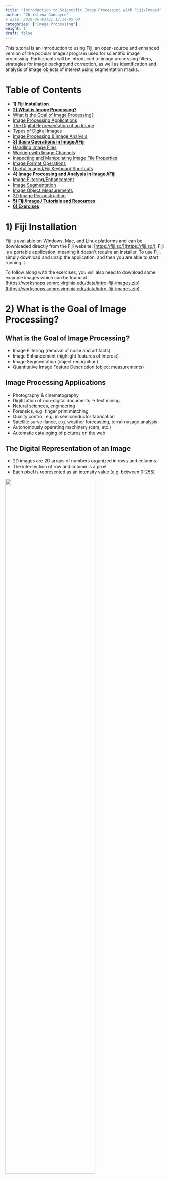 ```yaml
---
title: "Introduction to Scientific Image Processing with Fiji/ImageJ"
author: "Christina Gancayco"
# date: 2019-06-03T21:13:14-05:00
categories: ["Image Processing"]
weight: 1
draft: false
---
```


<p class="lead">This tutorial is an introduction to using Fiji, an open-source and enhanced 
version of the popular ImageJ program used for scientific image processing. Participants 
will be introduced to image processing filters, strategies for image background correction, 
as well as identification and analysis of image objects of interest using segmentation masks.</p>

# Table of Contents
* [**1) Fiji Installation**](#fiji-installation)
* [**2) What is Image Processing?**](#image-processing-overview)
* [What is the Goal of Image Processing?](#goals)
* [Image Processing Applications](#applications)
* [The Digital Representation of an Image](#digital-representation)
* [Types of Digital Images](#types-digital-images)
* [Image Processing & Image Analysis](#image-processing-analysis)
* [**3) Basic Operations in ImageJ/Fiji**](#basic-operations)
* [Handling Image Files](#handling-image-files)
* [Working with Image Channels](#image-channels)
* [Inspecting and Manipulating Image File Properties](#inspecting-and-manipulating)
* [Image Format Operations](#image-format-operations)
* [Useful ImageJ/Fiji Keyboard Shortcuts](#keyboard-shortcuts)
* [**4) Image Processing and Analysis in ImageJ/Fiji**](#image-processing-analysis-imagej-fiji)
* [Image Filtering/Enhancement](#image-filtering-enhancement)
* [Image Segmentation](#image-segmentation)
* [Image Object Measurements](#image-object-measurements)
* [3D Image Reconstruction](#3d-image-reconstruction)
* [**5) Fiji/ImageJ Tutorials and Resources**](#fiji-imagej-tutorials-resources)
* [**6) Exercises**](#exercises)

# <a name="fiji-installation">1) Fiji Installation</a>

Fiji is available on Windows, Mac, and Linux platforms and can be downloaded directly 
from the Fiji website: [https://fiji.sc/](https://fiji.sc/). Fiji is a portable application, 
meaning it doesn't require an installer. To use Fiji, simply download and unzip the application, 
and then you are able to start running it.

To follow along with the exercises, you will also need to download some example images which can be found 
at [https://workshops.somrc.virginia.edu/data/intro-fiji-images.zip](https://workshops.somrc.virginia.edu/data/intro-fiji-images.zip).

# <a name="image-processing-overview">2) What is the Goal of Image Processing?</a>


## <a name="goals">What is the Goal of Image Processing?</a>

* Image Filtering (removal of noise and artifacts)
* Image Enhancement (highlight features of interest)
* Image Segmentation (object recognition)
* Quantitative Image Feature Description (object measurements)

## <a name="applications">Image Processing Applications</a>

* Photography & cinematography
* Digitization of non-digital documents -> text mining
* Natural sciences, engineering
* Forensics, e.g. finger print matching
* Quality control, e.g. in semiconductor fabrication
* Satellite surveillance, e.g. weather forecasting, terrain usage analysis
* Autonomously operating machinery (cars, etc.)
* Automatic cataloging of pictures on the web

## <a name="digital-representation">The Digital Representation of an Image</a>

* 2D images are 2D arrays of numbers organized in rows and columns
* The intersection of row and column is a pixel
* Each pixel is represented as an intensity value (e.g. between 0-255)

<img src=/images/intro-fiji-1.png style="height:75%;width:75%"></img>

## <a name="types-digital-images">Types of Digital Images</a>

<img src=/images/intro-fiji-2.png style="height:75%;width:75%"></img>

## <a name="image-processing-analysis">Image Processing & Analysis</a>

<img src=/images/intro-fiji-3.png style="height:75%;width:75%"></img>

# <a name="basic-operations">3) Basic Operations in ImageJ/Fiji</a>

* [Handling Image Files](#handling-image-files)
* [Working with Image Channels (splitting, merging, LUTs)](#image-channels)
* [Inspecting and Manipulating Image File Properties](#inspecting-and-manipulating)
* [Image Format Operations (cropping, file format conversion...)](#image-format-operations)


## <a name="handling-image-files">Handling Image Files</a>

### Images and Image Stacks in Fiji

<img src=/images/intro-fiji-4.png style="height:75%;width:75%"></img>

## <a name="image-channels">Working with Image Channels</a>

### Manipulating Image Channel Colors

1) **File** > **Open Samples** > **Mitosis (26MB, 5D stack)**

2) **Image** > **Color** > **Channels Tool…**

3) Change from **Composite** to **Color**, move channel slider

4) Uncheck selected channels

5) Change from **Composite** to **Color**, move channel slider

6) Change to “**Grayscale**”

7) Change back to **Color**, Click **More >>**, select new color

8) Change to **Composite** mode

<img src=/images/intro-fiji-5.png style="height:40%;width:40%"></img>

### Manipulating multi-channel Composite and RGB Images: Splitting Channels

1) **File** > **Open Samples** > **Mitosis (26MB, 5D stack)**

2) Go to: **Image** > **Color** > **Split Channels**

<img src=/images/intro-fiji-6.png style="height:40%;width:40%"></img>

### Merging Channels

1) Go to **File** > **Open Samples** > **Fluorescent Cells**.

2) Go to **Image** > **Color** > **Split Channels**.

3) Go to **Image** > **Color** > **Merge Channels**.

4) Select channels as shown, click **OK**.

<img src=/images/intro-fiji-7.png style="height:75%;width:75%"></img>

### Changing Image Color Assignment and Merging Channels into Composite Images

The color representation in 8-bit and 16-bit images is defined by a color Lookup Table (LUT)

**Single channel image**:

* **Image** > **Color** > **Lookup Tables** 

* **Image** > **Lookup Tables**

**Multi-channel image**: 

* **Image** > **Color** > **Channels Tools**

Images displayed in different images can be ***merged*** into multi-channel composite images.  The input ***images need to be of the same type*** (either 8-bit or 16-bit pixel encoding).

## <a name="inspecting-and-manipulating">Inspecting and Manipulating Image File Properties</a>

### Extracting Channels and Creating a Montage

1) Close All Image Windows: **File** > **Close All**.

2) **File** > **Open Samples** > **Fluorescent Cells.**

3) **Image** > **Color** > **Split Channels.**

4) Close **Blue** Image.

5) Select **Red** Image.

6) **Image** > **Lookup Tables** > **Grays**.

7) Select **Green** Image.

8) **Image** > **Lookup Tables** > **Grays**.

9) **Image** > **Color** > **Merge Channels** (green and red channel) select **Keep Sources**.

10) For each of the three images: a) Select first grayscale image, b) **Image** > **Type** > **RGB Color**

11) **Image** > **Stacks** > **Images to Stack**.

12) **Image** > **Stacks** > **Make Montage**.(Columns: 3, Scale factor: 1.0)

<img src=/images/intro-fiji-8.png style="height:75%;width:75%"></img>

## <a name="image-format-operations">Image Format Operations</a>

### Image Size: Cropping

1) Click **Rectangular selection icon**, then draw rectangular box in image.

2) Menu: **Image** -> **Crop** (This crops image to size of rectangular selection box)

<img src=/images/intro-fiji-8.png style="height:75%;width:75%"></img>

### Defining Image Scale

1) Go to **Analyze** > **Set Scale...**

* If **Global** is checked, the new scale (or scale removal) operation is **applied to all open images**.

<img src=/images/intro-fiji-10.png style="height:75%;width:75%"></img>

### Adding a Scale Bar

* The **Overlay** ***will not affect the pixel values*** of the image region under the scale bar.  It is **non-destructive**.

* Saving the image in TIF format retains the non-destructive overlay.

* Saving the image in JPG format burns the overlay into the image.

1) Go to **Analyze** > **Tools** > **Scale Bar...**

2) Go to **Image** > **Overlay** > **Show Overlay/Hide Overlay**

<img src=/images/intro-fiji-11.png style="height:75%;width:75%"></img>

## <a name="keyboard-shortcuts">Useful ImageJ/Fiji Keyboard Shortcuts</a>

| Shortcut             | Operation                    |
| --------             |  --------                    |
| **Ctrl + I**         | Show image file info         |
| **Ctrl + Shift + D** | Duplicate current image      |
| **Ctrl + Shift + X** | Crop image                   |
| **Ctrl + Shift + I** | Invert image                 |
| **Ctrl + A**         | Select All (entire image)    |
| **Ctrl + Shift + A** | Deselect marked region       |
| **Ctrl + M**         | Measure (in selected region) |
| **Ctrl + T**         | Add selection to ROI Manager |

\*On a Mac, use the Command key instead of the Ctrl key.

# <a name="image-processing-analysis-imagej-fiji">4) Image Processing and Analysis in ImageJ/Fiji</a>

* [Image Filtering/Enhancement](#image-filtering-enchancement)

* [Image Segmentation](#image-segmentation)

* [Image Object Measurements](#image-object-measurements)

* [3D Image Reconstruction](#3d-image-reconstruction)

<img src=/images/intro-fiji-12.png style="height:75%;width:75%"></img>

## <a name="image-filtering-enhancement">Image Filtering/Enhancement</a>

### Applying Filters: Noise Removal

Image noise is an undesirable by-product of image capture that adds spurious and extraneous information.

<img src=/images/intro-fiji-13.png style="height:60%;width:60%"></img>

### Comparing Average, Median, Gaussian, and Unsharp Filters

1) Open image file **noisy_image.tif**.

2) Create three copies of the image file: **(Ctrl + Shift + D)**

3) Apply a different filter on each image: 	**(Process -> Filters)**

4) Experiment with settings and click **Preview**.

<img src=/images/intro-fiji-14.png style="height:30%;width:30%"></img>

<img src=/images/intro-fiji-15.png style="height:60%;width:60%"></img>


| Filter        | Effect                                          |
| ------        | ------                                          |
| Mean          | Smoothing, noise spills into neighboring pixels |
| Gaussian Blur | Smoothing, some edge preservation               |
| Median        | Removes outliers, not linear                    |
| Unsharp Mask  | Sharpens edges, amplifies noise                 |


### How Do Filters Work?

#### Comparing Average (Mean) and Median Filters
**Mean**: Replaces pixel value with average value in kernel region

**Median**: Replaces pixel value with median value in kernel region

<img src=/images/intro-fiji-16.png style="height:60%;width:60%"></img>

### Other Filter Options

| **Filter**                 | **Effect**                                                                    |
| ------                     | ------                                                                        |
| Convolve                   | Convolution with **custom** filter                                            |
| Gaussian Blur              | **Gaussian** filter, reasonable edge preservation                             |
| **Replace each pixel:**    |                                                                               |
| Median                     | **Median** of neighbors, non-linear, good for salt-and-pepper noise reduction |
| Mean                       | **Average** of neighbors, smoothing                                           |
| Minimum                    | **Smallest** value of neighbors, smoothing                                    |
| Maximum                    | **Largest** value of neighbors, smoothing                                     |
| Variance                   | **Variance** of neighbors, indicator of image textures, highlight edges       |

### Removing Periodic Noise (Advanced)

<img src=/images/intro-fiji-17.png style="height:60%;width:60%"></img>

### Applying Filters: Edge Detection

* Implemented by applying special convolution kernels

* Sensitive to noise, remove noise with filter first

<img src=/images/intro-fiji-18.png style="height:60%;width:60%"></img>

## <a name="image-segmentation">Image Segmentation</a>

* Image Segmentation is the process that groups individual image pixels that represent specific objects.

* It often involves the application of a variety of image pixel filters.

* It requires binary (black and white) image masks and object shape descriptors (*morphometric* parameters).

### Blob Analysis: *Quantification of the Number and Properties of Objects*

* Dark large spots resemble cells to be counted

* Dark small spots resemble debris that should be ignored

<img src=/images/intro-fiji-19.png style="height:20%;width:20%"></img>

#### Approach:

* Separate dark spots as individual objects from background

* Reject small objects (debris) by size exclusion

* Count total number of objects and compute average object size

* Measure size (2D surface area) of each object

### Segmentation: *Separating "Blobs" from Background*

1) Open image file **blobs_shaded.tif**

2) In menu, go to **Image** > **Adjust** > **Threshold…**

3) Click on image window, then click on **Auto** button in **Threshold** window.

4) Uncheck the **Dark Background** box.  In the drop-down boxes select **“Default”** and **“Red”**.

5) Move the sliders and observe the change of the red pattern overlaying the image. Click **Reset** to remove the overlay. ***Don’t click Apply yet!***

* What is the problem?

### Segmentation: Thresholding Separates *"Blobs" from Background*

**Thresholding:** Group all image pixels by intensity value into two bins.

<img src=/images/intro-fiji-20.png style="height:60%;width:60%"></img>

### Correction of Uneven Background Signal, Steps 1 and 2

#### Approach

1) **Image** > **Duplicate**, Title: **“Bg”**

2) **Process** > **Filters** > **Gaussian Blur…**

* Check **Preview** box.

* Try different **Sigma Radius** values: e.g. 1, 20, 100

* Finally, set **Sigma Radius** = 60.

* Click **OK**.

<img src=/images/intro-fiji-21.png style="height:60%;width:60%"></img>

### Correction of Uneven Background Signal, Step 3

#### Approach

1) **Image** > **Duplicate**, Title: **“Bg”**

2) **Process** > **Filters** > **Gaussian Blur…**

3) **Process** > **Image Calculator…**

* Set up options as shown

* Click OK

<img src=/images/intro-fiji-22.png style="height:30%;width:30%"></img>

### Correction of Uneven Background Signal, Steps 4 and 5

#### Approach

1) **Image** > **Duplicate**, Title: **“Bg”**

2) **Process** > **Filters** > **Gaussian Blur…**

3) **Process** > **Image Calculator…**

4) Click on the **resulting** window

5) **Image** > **Rename...**; enter **“Corr”**

<img src=/images/intro-fiji-23.png style="height:30%;width:30%"></img>

### Correction of Uneven Background Signal, Step 6

#### Approach

1) **Image** > **Duplicate**, Title: **“Bg”**

2) **Process** > **Filters** > **Gaussian Blur…**

3) **Process** > **Image Calculator…**

4) Click on the **resulting** window

5) **Image** > **Rename...**; enter **“Corr”**

6) **Image** > **Type** > **8-bit**

<img src=/images/intro-fiji-24.png style="height:50%;width:50%"></img>

### Correction of Uneven Background Signal, Preparation

* Go to **Process** > **Binary** > **Options**

* Check the **Black background** box.

This controls the display mode of **thresholded** images and also the mode that the **Particle Analyzer** uses to identify objects.

**In this case: objects of interest are displayed white on black background.**

<img src=/images/intro-fiji-25.png style="height:20%;width:20%"></img>

### Correction of Uneven Background Signal, Summary

#### Approach Summary

1) Duplicate **blobs-shaded.tif -> Bg**

2) Bg: apply **Gaussian Blur** (s=60)

3) Corr = **blob-shaded.tif / Bg**

4) Convert Corr to **8-bit**

5) Mask = Corr, apply **Threshold** (default)

<img src=/images/intro-fiji-26.png style="height:30%;width:30%"></img>

### Background Correction Improves Automatic "Blob" Segmentation

<img src=/images/intro-fiji-27.png style="height:60%;width:60%"></img>

### Binary Object Mask

<img src=/images/intro-fiji-28.png style="height:30%;width:30%"></img>

* If you see a message like: **“Convert to 8-bit mask or set background pixels to NaN”**, it means that you are running the thresholding on a 32-bit image.  Convert the Corr image to 8-bit first.

<img src=/images/intro-fiji-29.png style="height:60%;width:60%"></img>

* If you see black objects on white background, check **Process** > **Binary** > **Options**

* Redo the thresholding on **“Corr”** image.

<img src=/images/intro-fiji-30.png style="height:30%;width:30%"></img>

### Analyze Particles, Step 1

1) Go to **Image** > **Rename**: "Mask"

<img src=/images/intro-fiji-31.png style="height:40%;width:40%"></img>

#### Mask Refinement: Splitting Joined Objects

1) **Process** > **Binary** > **Watershed**

2) Save the image obtained after the watershed operation as **blobs-watershed.tif**.

* This only works on binary images, e.g. the black and white “blob” mask.

* It only works for objects that show significant opposing convex-to-concave curvature (neck regions).

<img src=/images/intro-fiji-32.png style="height:50%;width:50%"></img>

### Analyze Particles, Step 2

1) Go to **Image** > **Rename**: "Mask"

2) Go to **Analyze** > **Analyze Particles...**

<img src=/images/intro-fiji-33.png style="height:30%;width:30%"></img>

<img src=/images/intro-fiji-34.png style="height:60%;width:60%"></img>

### Analyze Particles: The ROI Manager

<img src=/images/intro-fiji-35.png style="height:60%;width:60%"></img>

#### ROI Import & Export

* Affects only **selected ROI**

* If **no ROIs selected**, new properties can be applied to all ROIs in Manager

#### More...

* **Save**: Export All Selected ROIs to File

* **Open**: Import ROIs from ROI file

## <a name="image-object-measurements">Image Object Measurements</a>

### Set Measurements

1) **Analyze** > **Set Measurements...**

* Settings affect future measurements, not existing ones.

* Quick measurement: **Ctrl + M**
      
**Measurements occur for current selected region in current image**

**For example:**

<img src=/images/intro-fiji-36.png style="height:15%;width:15%"></img>

* Create selection on image
* Use **Ctrl + M**
* Change Set Measurements Settings
* Use **Ctrl + M**

* Select ROI in ROI Manager
* Use **Ctrl + M**

<img src=/images/intro-fiji-37.png style="height:30%;width:30%"></img>

### Analyze Particles: Customize Particle Parameters and Measure All Particles

1) **Edit** > **Selection** > **Select None** (Ctrl + Shift + A)

2) **Analyze** > **Analyze Particles…**

<img src=/images/intro-fiji-38.png style="height:50%;width:50%"></img>

<img src=/images/intro-fiji-39.png style="height:50%;width:50%"></img>

### Measuring Pixel Intensities

1) **Analyze** > **Set Measurements...***

* Update options

* Click **OK.**
 
<img src=/images/intro-fiji-40.png style="height:30%;width:30%"></img>

#### Select all ROIs:
* **Window** > **Roi-Manager**
* Click on first ROI, **hold Shift** key, 
* scroll down, click last ROI in list.

#### Measure **mask** image
* Click on black/white **mask** image
* In **Roi-Manager**, click **Measure** -> **Results** window
* **File** > **Rename**: **Results** window -> **Mask-Results**
* If you don’t rename the window, the Results will be overwritten by new measurements.

#### Measure **original** image
* Click on **blobs-shaded.tif** image
* In **Roi-Manager**, select all ROIs, click **Measure** -> **Results** window

<img src=/images/intro-fiji-41.png style="height:50%;width:50%"></img>

### Additional ROI Manager Functions

* ROIs that are listed in the ROI Manager window can be saved to a file (single ROI or multiple ROIs).
* Conversely, ROIs can be loaded from file into the ROI Manager and (re-)applied to an image.
* Hand-drawn ROIs created with the ROI tools can be added to the ROI-Manager. 
* ROIs can be renamed and colored.
* ROIs can be combined to create ROIs with complex shapes.

-> See PDF with additional exercises. 


## <a name="3d-image-reconstruction">3D Image Reconstruction</a>

<img src=/images/intro-fiji-42.png style="height:50%;width:50%"></img>

### Isolating the Brain Segmentation

<img src=/images/intro-fiji-43.png style="height:50%;width:50%"></img>

### Creating the Brain Segmentation

1) Apply gaussian filter (0.5).

2) Apply local thresholding (Grey Median, Otsu).

3) Run particle analysis (1000-infinity particle size).

4) Manual clean up segmentation mask as needed.

5) Save brain segmentation mask as TIF image stack.

### Creating the Composite 3D Rendering

1) Go to **File** > **Open Samples** > **T1-Head**

2) Go to **Image** > **Type** > **8-bit**

3) Go to **File** > **Open** > brain-mask.tif 

4) Go to **Process** > **Image Calculator:** t1-head.tif **AND** brain-mask.tif -> brain

5) Go to **Image** > **Color** > **Merge Channels:** t1-head.tif (gray), brain (magenta)

6) Go to **Plugins** > **3D Viewer**

7) Select **Display as Volume**

8) In 3D Viewer, go to **Edit > Change Transparency:** Change skull transparency to 75%
	
9) Go to **View > Create 360 degree animation**

### 3D Rendering of Brain in Skull

<img src=/images/3d-brain-rendering.gif style="height:50%;width:50%"></img>

* Better: Export surfaces in Fiji to .stl files.

* Process .stl surfaces for high quality rendering in other software, e.g. Paraview, Blender, etc..

# <a name="fiji-image-j-tutorials-resources">5) Fiji/ImageJ Tutorials and Resources</a>

[https://imagej.nih.gov/ij/docs/examples/](https://imagej.nih.gov/ij/docs/examples/)

<img src=/images/intro-fiji-44.png style="height:50%;width:50%"></img>

# <a name="exercises">6) Exercises</a>

## 1) Saving files in different file formats
Fiji supports many different file formats.

1) Use **File** > **Open Samples** to open an image of your choosing

2) Go to **File** > **Save As** and pick a file format to export the current image to.

Note that some image file formats use compression algorithms that may reduce the pixel resolution or
dynamic range of an image’s intensity values. The TIF file format is very versatile because it can store
image data without resolution loss, it can handle multi-image files (i.e. image stacks or multi-page),
store image annotations as file internal metadata, and can be read by many programs.
File import/export functionality is further extended by the Bio-Formats plugin (Plugins > Bio-Formats).
See [https://docs.openmicroscopy.org/bio-formats/6.0.0/](https://docs.openmicroscopy.org/bio-formats/6.0.0/)

## 2) Image Channels

### 2.1 Splitting and Merging Channels

1) Go to **File** > **Open Samples** > **Mitosis** (26MB, 5D stack).

2) Go to **Image** > **Color** > **Split Channels.**

3) Go to **Image** > **Color** > **Merge**, merge the two channels but assign new colors to each channel.

What happens if you assign one of the images to multiple different colors?

### 2.2 Manipulating Color Lookup Tables

Color lookup tables (LUTs) can be used on 8-bit grayscale, 16-bit grayscale, and 8-bit Color images. Note that 8-
bit color is not the same as RGB color. LUTs for 16-bit grayscale will be resampled to 8-bit (256 colors).

1) Go to **File** > **Open Samples** > **Clown**

2) Go to **Image** > **Zoom** > **In**.

3) Go to **Image** > **Color** > **Edit LUT**.

Did this work? Look at the image information in the clown.jpg window. Alternatively, go to **Image > Show
information** and look at the **Bits per pixel** entry. What is the image format?

4) Click on the clown.jpg image and convert the image to 8-bit color (**Image > Type > 8-bit Color**) Keep 256
colors (the default). Click **OK**.

5) Go to **Image > Color > Edit LUT**. The window shows the LUT color palette

6) Double click on a LUT tile and edit its RGB values to pure blue. Click **OK** and repeat this for other LUT
entries, change the color representation as you wish.

What do you observe?

## 3) Image Montage

For this exercise we are creating a montage of RGB images, each image representing the center focal plane at a
single timepoint within an x-y-color-t timelapse series. Experiment with creating different image tile sizes and
border widths.

1) **Close** all images (**File** > **Close All**).

2) Go to **File** > **Open Samples** > **Mitosis** (26MB, 5D stack).

3) Go to **Image** > **Type** > **RGB Color**. Keep all slices and frames selected.

4) Go to **Image** > **Duplicate**. Check the **Duplicate Hyperstack** box, enter **Slices (z): 3** (central focal plane),
enter **Frames (t): 1-51**. Click **OK**.

5) Click on the newly created stack. It should contain images for a single focal plane over multiple
timepoints (frames).

6) Save this image stack as a TIF file to your hard drive so you can create new montage layouts without
having to go through steps 1-5 again.

7) Go to **Image** > **Stacks** > **Make Montage**. In the dialog box set the following values:
* **Columns**: 10
* **Rows**: 6
* **Scale factor**: 0.25
* **Border width**: 5
* Check **Use foreground color**

8) Click **OK**.

Select the image stack created in step 5 (or reopen the stack saved in step 6) and create new montages with
modified montage settings. To change the foreground color for the border, double click on the **Color Picker** in
the Fiji toolbar.

<img src=/images/intro-fiji-45.png style="width:5%;height:5%"></img>

## 4) Image Scale Bars

Scale bars can be added to any image. Before a scale bar can be drawn, the pixel size has to be defined.

1) Go to **File** > **Open Sample** and select an image.

2) Repeat step 1 and open a second image.

3) Go to **Analyze** > **Set Scale**.

4) If the image does not have a scale bar, the entries for **Distance in pixels** and **Known distance** will be set
to zero values and **Scale** label will show <no scale> at the bottom the dialog box.

5) Change the values for **Distance in pixels** and **Known distance** to non-zero values. Leave the **Global** box
unchecked.

6) Enter a value for **Unit of length**. This can be any character sequence. If you enter “**um**” (without the
quotes) the unit will be set to **μm**.

7) Click **Ok**.

Look at the active image window (currently in front). The scale is indicated below the window title. The scale of
the second window should remain unaltered.

8) Go to **Analyze** > **Set Scale** again.

9) Change the **Distance in pixels**, **Known distance**, and **Unit of length** values.

10) Check the **Global** box.

11) Click **Ok**.

Note that the scale has changed for all open images. To remove a scale bar from an image, go to **Analyze** > **Set
Scale** and press the **Click to Remove Scale** button. If the **Global box** is checked, it will remove the scale on all
open images, otherwise the scale will be removed for the current image only.

## 5) Custom Image Filters

To apply a filter to images, a convolution kernel has to be created. The built in filters have standardized
convolution kernels. You can create your own convolution kernels to create custom filters. In this example we
create a simple edge detector, called the Sobel operator.

1) Open the noisy.tif image.

2) Apply a filter to remove the salt-and-pepper noise, e.g. with the median filter.

3) Duplicate the image.

4) Go to **Process** > **Filters** > **Convolve**.

5) In the **textfield** of the dialog box, enter these numbers (**each number separated by a white space**).

-1 0 1

-2 0 2

-1 0 1

6) Check the **Preview** box. Experiment with changing the kernel values; make sure to keep the square
matrix format.

7) Click **OK**.
What edges are highlighted in the image? Can you modify the kernel to detect the missing vertical edges?
8) Create another kernel with these values and apply it to the copied image obtained in step 3:

-1 -2 -1

0 0 0

1 2 1

What edges are being detected now?

9) Go to **Process** > **Image Calculator**.

10) Select the output image from step 7 as Image 1.

11) Change **Operation** to **Max**.

12) Select the output image from step 8 as Image 2.

13) Check the **Create new window** box.

14) Check the **32-bit (float) result** box.

15) Click **OK**.

The resulting image should show a combination of edges detected in steps 7 and 8. Can you create four kernels
to detect all vertical and horizontal edges?

## 6. Image Segmentation & Object Measurements

For this exercise we assume that we already have a binary mask (thresholded) image, and we will use the
Particle Analyzer for image segmentation and object measurements.

1) Open the **blobs-watershed.tif** image. This should be a binary image.

2) Go to **Analyze** > **Set Measurements** and change the selection of measurement options.

3) Go to **Analyze** > **Analyze Particles** and modify the **Size (pixel^2)**, **Circularity** (1.0 refers to perfect circular
shaped objects), and **Show** options.

4) Click **OK**.

5) Repeat steps 2-4 and experiment with different settings.

Depending on your selection you will see a results table with data for each detected object (if **Display results** is
checked), a summary table for all results (if **Summarize** is checked), and the ROI-Manager (if **Add to Manager** is
checked) with a list of ROIs corresponding to the individual objects.

6) Go to **File** > **Open Samples** > **Blobs**.

7) Click on the **blobs-watershed.tif** image.

8) Go to **Analyze** > **Set Measurements**, check the Min & max gray value and the Mean gray value boxes,
and change the Redirect to option to blobs.gif. This means that object detection is performed on the
blobs-watershed.tif binary mask, but pixel intensity measurements will be performed on the blobs.gif
image due to the redirect.

9) Go to **Analyze** > **Analyze Particles**. Click **OK**.

Repeat the measurement results with and without redirect and compare the changes in the results for **Min &
max gray value** and the **Mean gray value.**

## 7. ROI Manager

The ROI Manager is very useful to handle multiple ROIs. It allows saving/loading ROIs and also to
combine simple shaped ROIs into more complex ones.

1) Open an image of your choice.

2) Use any of the selection tools from the Fiji toolbar to draw a selection area onto
the image.

3) Go to **Selection** > **Edit** > **Add to Manager**. This will add the current selection to the ROI
Manager.

4) Draw a new region of interest and go to **Selection** > **Edit** > **Add to Manager**.

### 7.1 Saving ROIs to file

The ROI Manager should show two ROIs.

5) In the ROI Manager, click on one of the ROIs.

6) In the ROI Manager, click **More>>** and then **Save**. In the dialog box enter a name for the ROI file and
click Save.

7) In the ROI Manager, hold the Shift key and select both ROIs.

8) Click **More>>** and then **Save**. In the dialog box enter a name for the ROI file and click **Save**. This will save
multiple ROI definitions into a single file.

**Notes:**

* For a single ROI, the default ROI file extension is **.roi**. For multiple ROIs, the default file extension is **.zip.**

* If none of the ROIs are selected, the operations in the ROI Manager are applied to all ROIs.

### 7.2 Opening ROIs from file.
1) In the ROI Manager, select all ROIs and click **Delete**.

2) Click on **More>>** and then click **Open**. Select the ROI file saved under exercise 7.1 step 8 (multiple ROIs).

3) Click on one of the ROIs in the ROI Manager. This should create corresponding selection in the current
image.

**Note:** You can open another image and reload saved ROIs to apply them to the new current image.

### 7.3 Changing ROI display properties
Each ROI has multiple properties, e.g. position, color, etc.

1) In the ROI Manager, select the first ROI (or reload from file).

2) Click on Properties.

3) Change the **Name** to ROI\_1, the **Stroke color** to blue, and the **width** to 2. Click **OK**.

4) Select the second ROI.

5) Click on Properties.

6) Change the **Name** to ROI\_2, the **Stroke color** to red, the **width** to 1, and the **Fill color** to cyan. Click **OK**.

7) Click **OK**.

If you have multiple ROIs selected OR none at all, the properties will be applied to all ROIs.

### 7.3 Combining ROIs

Simple ROI shapes can be combined into more complex ones.

1) In the current image, draw a new selection that partially overlaps the first ROI.

2) Add the selection to the ROI Manager. It should show as the last one in the ROI Manager list.

3) In the ROI Manager, hold the **Ctrl** (Windows) or **Command** (Mac) key and click on the first and
third ROI.

4) A context menu should pop up; if not, click on **More >>**. In the ROI Manager’s context menu,
select **OR (Combine)**. The menu will disappear. In the ROI Manager, click on **Add [t]** button. A
new ROI will appear at the bottom of the ROI Manager list.

5) Select the last ROI in the list (the one you just created). It encompasses the combined area of
the first and third ROI.

6) Repeat steps 3 and 4 but choose different ROI combination methods, e.g. **And, XOR**. The **And**
operation produces a new ROI that contains only the overlapping region of the selected ROIs,
while the **XOR** operation creates a combined ROI that excludes any overlap between the
selected ROIs.




